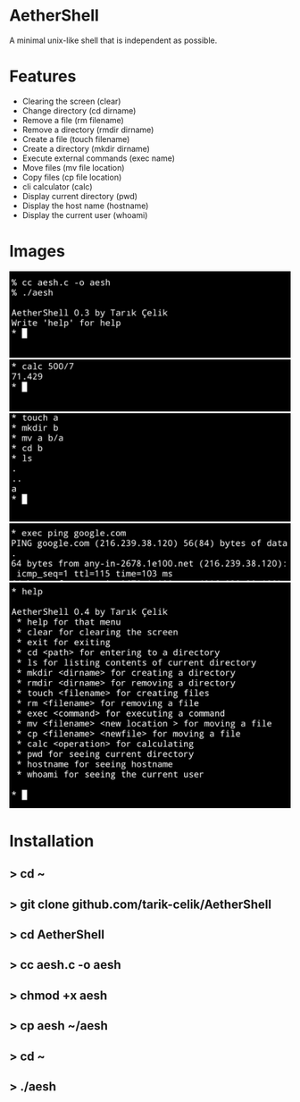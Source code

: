 # AetherShell

A minimal unix-like shell
that is independent as possible.

# Features

* Clearing the screen (clear)
* Change directory (cd dirname)
* Remove a file (rm filename)
* Remove a directory (rmdir dirname)
* Create a file (touch filename)
* Create a directory (mkdir dirname)
* Execute external commands (exec name)
* Move files (mv file location)
* Copy files (cp file location)
* cli calculator (calc)
* Display current directory (pwd)
* Display the host name (hostname)
* Display the current user (whoami)

 # Images

![alt image](https://github.com/tarik-celik/AetherShell/blob/main/Screenshot_20231222_185020_Termux.jpg)
![alt image](https://github.com/tarik-celik/AetherShell/blob/main/Screenshot_20231222_185148_Termux.jpg)
![alt image](https://github.com/tarik-celik/AetherShell/blob/main/Screenshot_20231222_185351_Termux.jpg)
![alt image](https://github.com/tarik-celik/AetherShell/blob/main/Screenshot_20231222_185603_Termux.jpg)
![alt image](https://github.com/tarik-celik/AetherShell/blob/main/Screenshot_20240102_114923_Termux.jpg)

# Installation

## > cd ~
## > git clone github.com/tarik-celik/AetherShell
## > cd AetherShell
## > cc aesh.c -o aesh
## > chmod +x aesh
## > cp aesh ~/aesh
## > cd ~
## > ./aesh
